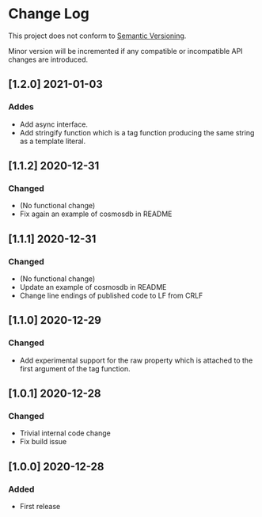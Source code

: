 # Change Log

This project does not conform to [Semantic Versioning](http://semver.org/).

Minor version will be incremented if any compatible or incompatible API changes are introduced.

## [1.2.0] 2021-01-03
### Addes
- Add async interface.
- Add stringify function which is a tag function producing the same string as a template literal.

## [1.1.2] 2020-12-31
### Changed
- (No functional change)
- Fix again an example of cosmosdb in README

## [1.1.1] 2020-12-31
### Changed
- (No functional change)
- Update an example of cosmosdb in README
- Change line endings of published code to LF from CRLF

## [1.1.0] 2020-12-29
### Changed
- Add experimental support for the raw property which is attached to the first argument of the tag function.

## [1.0.1] 2020-12-28
### Changed
- Trivial internal code change
- Fix build issue

## [1.0.0] 2020-12-28
### Added
- First release